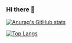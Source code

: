 ### Hi there 👋
[![Anurag's GitHub stats](https://github-readme-stats.vercel.app/api?username=gerayking)](https://github.com/anuraghazra/github-readme-stats)

[![Top Langs](https://github-readme-stats.vercel.app/api/top-langs/?username=gerayking&layout=compact&exclude_repo=gerayking.github.io&title_color=ffffff&icon_color=bb2acf&text_color=daf7dc&bg_color=151515)](https://github.com/anuraghazra/github-readme-stats)

<!--
**gerayking/gerayking** is a ✨ _special_ ✨ repository because its `README.md` (this file) appears on your GitHub profile.

Here are some ideas to get you started:

- 🔭 I’m currently working on ...
- 🌱 I’m currently learning ...
- 👯 I’m looking to collaborate on ...
- 🤔 I’m looking for help with ...
- 💬 Ask me about ...
- 📫 How to reach me: ...
- 😄 Pronouns: ...
- ⚡ Fun fact: ...
-->
